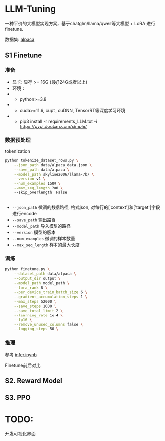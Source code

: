 # LLM-Tuning

一种平价的大模型实现方案，基于chatglm/llama/qwen等大模型 + LoRA 进行finetune.

数据集: [alpaca](https://github.com/tatsu-lab/stanford_alpaca)


## S1 Finetune

### 准备

- 显卡: 显存 >= 16G (最好24G或者以上)
- 环境：
- - python>=3.8
- - cuda>=11.6, cupti, cuDNN, TensorRT等深度学习环境
- - pip3 install -r requirements_LLM.txt -i https://pypi.douban.com/simple/


### 数据预处理

tokenization

```bash
python tokenize_dataset_rows.py \
    --json_path data/alpaca_data.json \
    --save_path data/alpaca \
    --model_path skyline2006/llama-7b/ \
    --version v1 \
    --num_examples 1500 \
    --max_seq_length 200 \ 
    --skip_overlength  False             
    
```

- `--json_path` 微调的数据路径, 格式json, 对每行的['context']和['target']字段进行encode
- `--save_path` 输出路径
- `--model_path` 导入模型的路径
- `--version` 模型的版本
- `--num_examples` 微调的样本数量
- `--max_seq_length` 样本的最大长度


### 训练

```bash
python finetune.py \
    --dataset_path data/alpaca \
    --output_dir output \
    --model_path model_path \
    --lora_rank 8 \
    --per_device_train_batch_size 6 \
    --gradient_accumulation_steps 1 \
    --max_steps 52000 \
    --save_steps 1000 \
    --save_total_limit 2 \
    --learning_rate 1e-4 \
    --fp16 \
    --remove_unused_columns false \
    --logging_steps 50 \

```

### 推理

参考 [infer.ipynb](infer.ipynb)

Finetune前后对比

## S2. Reward Model

## S3. PPO


# TODO:
开发可视化界面
